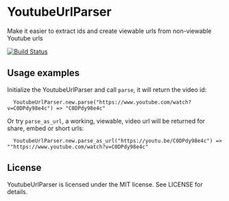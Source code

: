 YoutubeUrlParser
==================

Make it easier to extract ids and create viewable urls from non-viewable Youtube urls

[![Build Status](https://travis-ci.com/substancelab/youtube_url_parser.svg?branch=master)](https://travis-ci.com/substancelab/youtube_url_parser)


Usage examples
--------------

Initialize the YoutubeUrlParser and call `parse`, it will return the video id:

```
  YoutubeUrlParser.new.parse("https://www.youtube.com/watch?v=C0DPdy98e4c") => "C0DPdy98e4c"
```

Or try `parse_as_url`, a working, viewable, video url will be returned for share, embed or short urls:

```
  YoutubeUrlParser.new.parse_as_url("https://youtu.be/C0DPdy98e4c") => ""https://www.youtube.com/watch?v=C0DPdy98e4c"
```

License
-------

YoutubeUrlParser is licensed under the MIT license. See LICENSE for details.
